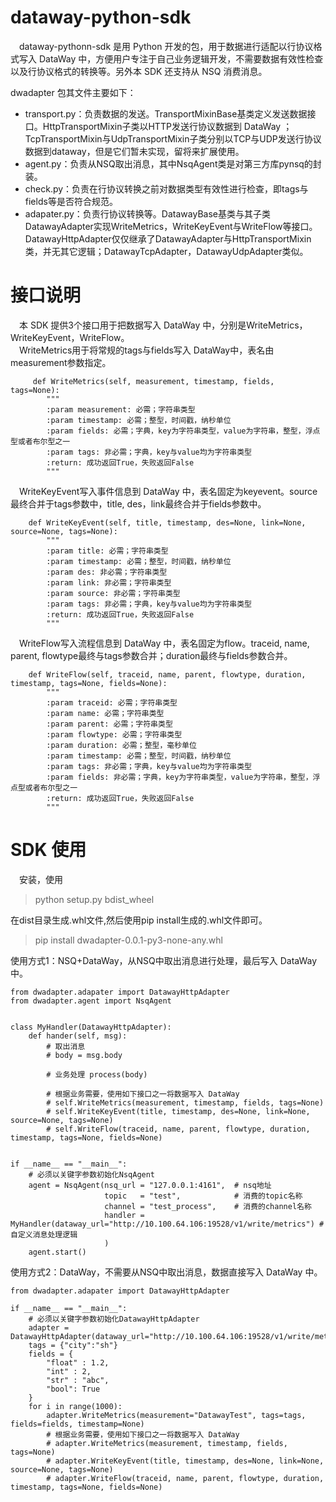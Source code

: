 # dataway-python-sdk

&emsp;dataway-pythonn-sdk 是用 Python 开发的包，用于数据进行适配以行协议格式写入 DataWay 中，方便用户专注于自己业务逻辑开发，不需要数据有效性检查以及行协议格式的转换等。另外本 SDK 还支持从 NSQ 消费消息。

dwadapter 包其文件主要如下：

- transport.py：负责数据的发送。TransportMixinBase基类定义发送数据接口。HttpTransportMixin子类以HTTP发送行协议数据到 DataWay ；TcpTransportMixin与UdpTransportMixin子类分别以TCP与UDP发送行协议数据到dataway，但是它们暂未实现，留将来扩展使用。  
- agent.py：负责从NSQ取出消息，其中NsqAgent类是对第三方库pynsq的封装。  
- check.py：负责在行协议转换之前对数据类型有效性进行检查，即tags与fields等是否符合规范。  
- adapater.py：负责行协议转换等。DatawayBase基类与其子类DatawayAdapter实现WriteMetrics，WriteKeyEvent与WriteFlow等接口。DatawayHttpAdapter仅仅继承了DatawayAdapter与HttpTransportMixin类，并无其它逻辑；DatawayTcpAdapter，DatawayUdpAdapter类似。  


# 接口说明
&emsp;本 SDK 提供3个接口用于把数据写入 DataWay 中，分别是WriteMetrics，WriteKeyEvent，WriteFlow。  
&emsp;WriteMetrics用于将常规的tags与fields写入 DataWay中，表名由measurement参数指定。
```
     def WriteMetrics(self, measurement, timestamp, fields, tags=None):
        """
        :param measurement: 必需；字符串类型
        :param timestamp: 必需；整型，时间戳，纳秒单位
        :param fields: 必需；字典，key为字符串类型，value为字符串，整型，浮点型或者布尔型之一
        :param tags: 非必需；字典，key与value均为字符串类型
        :return: 成功返回True，失败返回False
        """
```

&emsp;WriteKeyEvent写入事件信息到 DataWay 中，表名固定为keyevent。source最终合并于tags参数中，title, des，link最终合并于fields参数中。
```
    def WriteKeyEvent(self, title, timestamp, des=None, link=None, source=None, tags=None):
        """
        :param title: 必需；字符串类型
        :param timestamp: 必需；整型，时间戳，纳秒单位
        :param des: 非必需；字符串类型
        :param link: 非必需；字符串类型
        :param source: 非必需；字符串类型
        :param tags: 非必需；字典，key与value均为字符串类型
        :return: 成功返回True，失败返回False
        """
```
&emsp;WriteFlow写入流程信息到 DataWay 中，表名固定为flow。traceid, name, parent, flowtype最终与tags参数合并；duration最终与fields参数合并。
```
    def WriteFlow(self, traceid, name, parent, flowtype, duration, timestamp, tags=None, fields=None):
        """
        :param traceid: 必需；字符串类型
        :param name: 必需；字符串类型
        :param parent: 必需；字符串类型
        :param flowtype: 必需；字符串类型
        :param duration: 必需；整型，毫秒单位
        :param timestamp: 必需；整型，时间戳，纳秒单位
        :param tags: 非必需；字典，key与value均为字符串类型
        :param fields: 非必需；字典，key为字符串类型，value为字符串，整型，浮点型或者布尔型之一
        :return: 成功返回True，失败返回False
        """    
```
  
# SDK 使用

&emsp;安装，使用
> python setup.py bdist_wheel
  
在dist目录生成.whl文件,然后使用pip install生成的.whl文件即可。
> pip install  dwadapter-0.0.1-py3-none-any.whl

使用方式1：NSQ+DataWay，从NSQ中取出消息进行处理，最后写入 DataWay 中。

```
from dwadapter.adapater import DatawayHttpAdapter
from dwadapter.agent import NsqAgent


class MyHandler(DatawayHttpAdapter):
    def hander(self, msg):
		# 取出消息
        # body = msg.body

		# 业务处理 process(body)

		# 根据业务需要，使用如下接口之一将数据写入 DataWay
        # self.WriteMetrics(measurement, timestamp, fields, tags=None)
        # self.WriteKeyEvent(title, timestamp, des=None, link=None, source=None, tags=None)
		# self.WriteFlow(traceid, name, parent, flowtype, duration, timestamp, tags=None, fields=None)
 

if __name__ == "__main__":
    # 必须以关键字参数初始化NsqAgent
    agent = NsqAgent(nsq_url = "127.0.0.1:4161",  # nsq地址
                     topic   = "test",            # 消费的topic名称
                     channel = "test_process",	  # 消费的channel名称
                     handler =  MyHandler(dataway_url="http://10.100.64.106:19528/v1/write/metrics") # 自定义消息处理逻辑
                     )
    agent.start()
```  


使用方式2：DataWay，不需要从NSQ中取出消息，数据直接写入 DataWay 中。


```
from dwadapter.adapater import DatawayHttpAdapter

if __name__ == "__main__":
	# 必须以关键字参数初始化DatawayHttpAdapter
    adapter = DatawayHttpAdapter(dataway_url="http://10.100.64.106:19528/v1/write/metrics")
    tags = {"city":"sh"}
    fields = {
        "float" : 1.2,
        "int" : 2,
        "str" : "abc",
        "bool": True
    }
    for i in range(1000):
        adapter.WriteMetrics(measurement="DatawayTest", tags=tags, fields=fields, timestamp=None)
		# 根据业务需要，使用如下接口之一将数据写入 DataWay
        # adapter.WriteMetrics(measurement, timestamp, fields, tags=None)
        # adapter.WriteKeyEvent(title, timestamp, des=None, link=None, source=None, tags=None)
		# adapter.WriteFlow(traceid, name, parent, flowtype, duration, timestamp, tags=None, fields=None)
```
